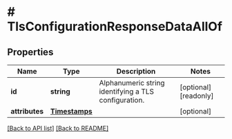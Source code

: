 # # TlsConfigurationResponseDataAllOf

## Properties

Name | Type | Description | Notes
------------ | ------------- | ------------- | -------------
**id** | **string** | Alphanumeric string identifying a TLS configuration. | [optional] [readonly] 
**attributes** | [**Timestamps**](Timestamps.md) |  | [optional] 


[[Back to API list]](../../README.md#endpoints) [[Back to README]](../../README.md)
